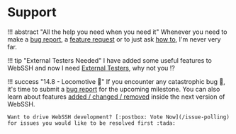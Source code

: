 # Support
!!! abstract "All the help you need when you need it"
    Whenever you need to make a [bug report](https://github.com/isontheline/pro.webssh.net/issues/new?assignees=&labels=&template=bug_report.md&title=), a [feature request](https://github.com/isontheline/pro.webssh.net/issues/new?assignees=&labels=&template=feature_request.md&title=) or to just ask [how to](https://github.com/isontheline/pro.webssh.net/issues/new?assignees=&labels=&template=how_to.md&title=), I'm never very far.

!!! tip "External Testers Needed"
    I have added some useful features to WebSSH and now I need [External Testers](/becoming-external-tester), why not you :interrobang:

!!! success "14.8 - Locomotive :steam_locomotive:"
    If you encounter any catastrophic bug :bug:, it's time to submit a [bug report](https://github.com/isontheline/pro.webssh.net/issues/new?assignees=&labels=&template=bug_report.md&title=) for the upcoming milestone.
    You can also learn about features [added / changed / removed](/documentation/changelog/14.8/) inside the next version of WebSSH.

    Want to drive WebSSH development? [:postbox: Vote Now](/issue-polling) for issues you would like to be resolved first :tada: